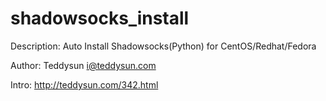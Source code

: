 shadowsocks_install
===================

Description: Auto Install Shadowsocks(Python) for CentOS/Redhat/Fedora

Author: Teddysun <i@teddysun.com>

Intro: http://teddysun.com/342.html
